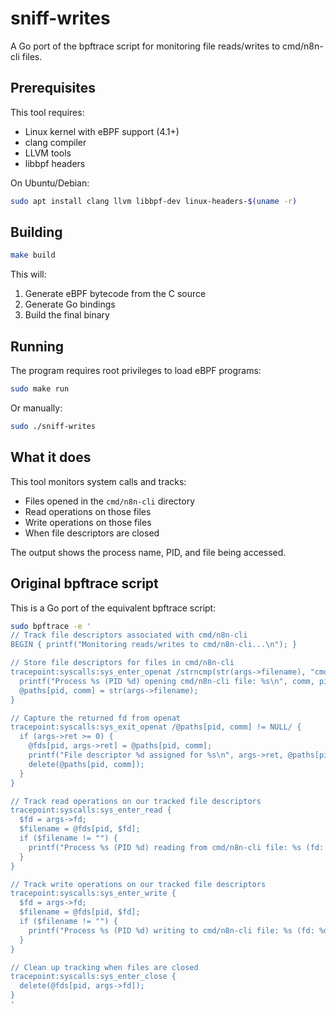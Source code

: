 # sniff-writes

A Go port of the bpftrace script for monitoring file reads/writes to cmd/n8n-cli files.

## Prerequisites

This tool requires:
- Linux kernel with eBPF support (4.1+)
- clang compiler
- LLVM tools
- libbpf headers

On Ubuntu/Debian:
```bash
sudo apt install clang llvm libbpf-dev linux-headers-$(uname -r)
```

## Building

```bash
make build
```

This will:
1. Generate eBPF bytecode from the C source
2. Generate Go bindings
3. Build the final binary

## Running

The program requires root privileges to load eBPF programs:

```bash
sudo make run
```

Or manually:
```bash
sudo ./sniff-writes
```

## What it does

This tool monitors system calls and tracks:
- Files opened in the `cmd/n8n-cli` directory
- Read operations on those files
- Write operations on those files
- When file descriptors are closed

The output shows the process name, PID, and file being accessed.

## Original bpftrace script

This is a Go port of the equivalent bpftrace script:

```bash
sudo bpftrace -e '
// Track file descriptors associated with cmd/n8n-cli
BEGIN { printf("Monitoring reads/writes to cmd/n8n-cli...\n"); }

// Store file descriptors for files in cmd/n8n-cli
tracepoint:syscalls:sys_enter_openat /strncmp(str(args->filename), "cmd/n8n-cli", 11) == 0/ { 
  printf("Process %s (PID %d) opening cmd/n8n-cli file: %s\n", comm, pid, str(args->filename));
  @paths[pid, comm] = str(args->filename);
}

// Capture the returned fd from openat
tracepoint:syscalls:sys_exit_openat /@paths[pid, comm] != NULL/ {
  if (args->ret >= 0) {
    @fds[pid, args->ret] = @paths[pid, comm];
    printf("File descriptor %d assigned for %s\n", args->ret, @paths[pid, comm]);
    delete(@paths[pid, comm]);
  }
}

// Track read operations on our tracked file descriptors
tracepoint:syscalls:sys_enter_read {
  $fd = args->fd;
  $filename = @fds[pid, $fd];
  if ($filename != "") {
    printf("Process %s (PID %d) reading from cmd/n8n-cli file: %s (fd: %d)\n", comm, pid, $filename, $fd);
  }
}

// Track write operations on our tracked file descriptors
tracepoint:syscalls:sys_enter_write {
  $fd = args->fd;
  $filename = @fds[pid, $fd];
  if ($filename != "") {
    printf("Process %s (PID %d) writing to cmd/n8n-cli file: %s (fd: %d)\n", comm, pid, $filename, $fd);
  }
}

// Clean up tracking when files are closed
tracepoint:syscalls:sys_enter_close {
  delete(@fds[pid, args->fd]);
}
'
```